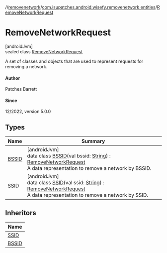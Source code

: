 //[removenetwork](../../../index.md)/[com.isupatches.android.wisefy.removenetwork.entities](../index.md)/[RemoveNetworkRequest](index.md)

# RemoveNetworkRequest

[androidJvm]\
sealed class [RemoveNetworkRequest](index.md)

A set of classes and objects that are used to represent requests for removing a network.

#### Author

Patches Barrett

#### Since

12/2022, version 5.0.0

## Types

| Name | Summary |
|---|---|
| [BSSID](-b-s-s-i-d/index.md) | [androidJvm]<br>data class [BSSID](-b-s-s-i-d/index.md)(val bssid: [String](https://kotlinlang.org/api/latest/jvm/stdlib/kotlin/-string/index.html)) : [RemoveNetworkRequest](index.md)<br>A data representation to remove a network by BSSID. |
| [SSID](-s-s-i-d/index.md) | [androidJvm]<br>data class [SSID](-s-s-i-d/index.md)(val ssid: [String](https://kotlinlang.org/api/latest/jvm/stdlib/kotlin/-string/index.html)) : [RemoveNetworkRequest](index.md)<br>A data representation to remove a network by SSID. |

## Inheritors

| Name |
|---|
| [SSID](-s-s-i-d/index.md) |
| [BSSID](-b-s-s-i-d/index.md) |
